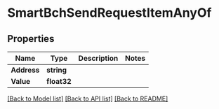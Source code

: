 # SmartBchSendRequestItemAnyOf

## Properties

Name | Type | Description | Notes
------------ | ------------- | ------------- | -------------
**Address** | **string** |  | 
**Value** | **float32** |  | 

[[Back to Model list]](../README.md#documentation-for-models) [[Back to API list]](../README.md#documentation-for-api-endpoints) [[Back to README]](../README.md)


